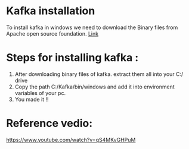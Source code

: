 # Kafka installation
To install kafka in windows we need to download the Binary files from Apache open source foundation. [Link](https://www.confluent.io/download)

# Steps for installing kafka :
1. After downloading binary files of kafka. extract them all into your C:/ drive
2. Copy the path C:/Kafka/bin/windows and add it into environment variables of your pc.
3. You made it !!

# Reference vedio:
https://www.youtube.com/watch?v=qS4MKvGHPuM

